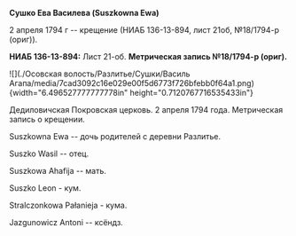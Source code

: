 **Сушко Ева Василева (Suszkowna Ewa)**

2 апреля 1794 г -- крещение (НИАБ 136-13-894, лист 21об, №18/1794-р
(ориг)).

**НИАБ 136-13-894:** Лист 21-об. **Метрическая запись №18/1794-р
(ориг).**

![](./Осовская волость/Разлитье/Сушки/Василь Агапа/media/7cad3092c16e029e00f5d6773f726bfebb0f64a1.png){width="6.496527777777778in"
height="0.7120767716535433in"}

Дедиловичская Покровская церковь. 2 апреля 1794 года. Метрическая запись
о крещении.

Suszkowna Ewa -- дочь родителей с деревни Разлитье.

Suszko Wasil -- отец.

Suszkowa Ahafija -- мать.

Suszko Leon - кум.

Stralczonkowa Pałanieja - кума.

Jazgunowicz Antoni -- ксёндз.
